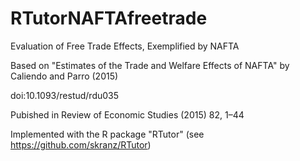 # RTutorNAFTAfreetrade
Evaluation of Free Trade Effects, Exemplified by NAFTA 

Based on "Estimates of the Trade and Welfare Effects of NAFTA" by Caliendo and Parro (2015)

doi:10.1093/restud/rdu035

Pubished in Review of Economic Studies (2015) 82, 1–44

Implemented with the R package "RTutor" (see https://github.com/skranz/RTutor)
